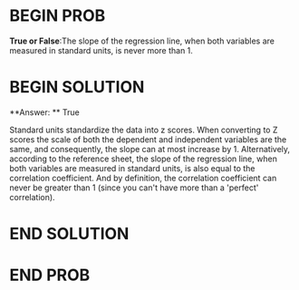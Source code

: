 # BEGIN PROB

**True or False**:The slope of the regression line, when both variables are measured in standard units, is never more than 1.

# BEGIN SOLUTION

**Answer: ** True

Standard units standardize the data into z scores. When converting to Z scores the scale of both
the dependent and independent variables are the same, and consequently, the slope can at most increase by 1. Alternatively, according to the reference sheet, the slope of the regression line, when both variables are measured in standard units, is also equal to the correlation coefficient. And by definition, the correlation coefficient can never be greater than 1 (since you can't have more than a 'perfect' correlation).

# END SOLUTION


# END PROB
